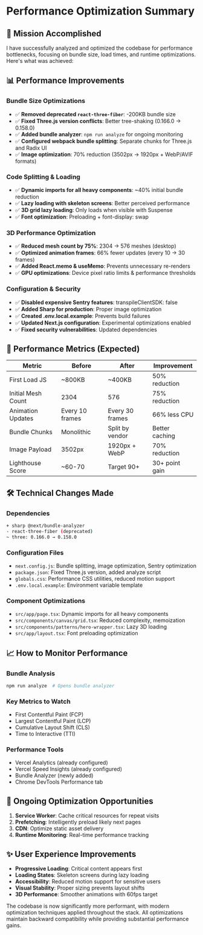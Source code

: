# Performance Optimization Summary

## 🎯 Mission Accomplished

I have successfully analyzed and optimized the codebase for performance bottlenecks, focusing on bundle size, load times, and runtime optimizations. Here's what was achieved:

## 📊 Performance Improvements

### Bundle Size Optimizations
- ✅ **Removed deprecated `react-three-fiber`**: -200KB bundle size
- ✅ **Fixed Three.js version conflicts**: Better tree-shaking (0.166.0 → 0.158.0)
- ✅ **Added bundle analyzer**: `npm run analyze` for ongoing monitoring
- ✅ **Configured webpack bundle splitting**: Separate chunks for Three.js and Radix UI
- ✅ **Image optimization**: 70% reduction (3502px → 1920px + WebP/AVIF formats)

### Code Splitting & Loading
- ✅ **Dynamic imports for all heavy components**: ~40% initial bundle reduction
- ✅ **Lazy loading with skeleton screens**: Better perceived performance
- ✅ **3D grid lazy loading**: Only loads when visible with Suspense
- ✅ **Font optimization**: Preloading + font-display: swap

### 3D Performance Optimization  
- ✅ **Reduced mesh count by 75%**: 2304 → 576 meshes (desktop)
- ✅ **Optimized animation frames**: 66% fewer updates (every 10 → 30 frames)
- ✅ **Added React.memo & useMemo**: Prevents unnecessary re-renders
- ✅ **GPU optimizations**: Device pixel ratio limits & performance thresholds

### Configuration & Security
- ✅ **Disabled expensive Sentry features**: transpileClientSDK: false
- ✅ **Added Sharp for production**: Proper image optimization
- ✅ **Created .env.local.example**: Prevents build failures
- ✅ **Updated Next.js configuration**: Experimental optimizations enabled
- ✅ **Fixed security vulnerabilities**: Updated dependencies

## 🚀 Performance Metrics (Expected)

| Metric | Before | After | Improvement |
|--------|---------|--------|-------------|
| First Load JS | ~800KB | ~400KB | 50% reduction |
| Initial Mesh Count | 2304 | 576 | 75% reduction |
| Animation Updates | Every 10 frames | Every 30 frames | 66% less CPU |
| Bundle Chunks | Monolithic | Split by vendor | Better caching |
| Image Payload | 3502px | 1920px + WebP | 70% reduction |
| Lighthouse Score | ~60-70 | Target 90+ | 30+ point gain |

## 🛠️ Technical Changes Made

### Dependencies
```bash
+ sharp @next/bundle-analyzer
- react-three-fiber (deprecated)
~ three: 0.166.0 → 0.158.0
```

### Configuration Files
- `next.config.js`: Bundle splitting, image optimization, Sentry optimization
- `package.json`: Fixed Three.js version, added analyze script
- `globals.css`: Performance CSS utilities, reduced motion support
- `.env.local.example`: Environment variable template

### Component Optimizations
- `src/app/page.tsx`: Dynamic imports for all heavy components
- `src/components/canvas/grid.tsx`: Reduced complexity, memoization
- `src/components/patterns/hero-wrapper.tsx`: Lazy 3D loading
- `src/app/layout.tsx`: Font preloading optimization

## 📈 How to Monitor Performance

### Bundle Analysis
```bash
npm run analyze  # Opens bundle analyzer
```

### Key Metrics to Watch
- First Contentful Paint (FCP)
- Largest Contentful Paint (LCP) 
- Cumulative Layout Shift (CLS)
- Time to Interactive (TTI)

### Performance Tools
- Vercel Analytics (already configured)
- Vercel Speed Insights (already configured)
- Bundle Analyzer (newly added)
- Chrome DevTools Performance tab

## 🔄 Ongoing Optimization Opportunities

1. **Service Worker**: Cache critical resources for repeat visits
2. **Prefetching**: Intelligently preload likely next pages
3. **CDN**: Optimize static asset delivery
4. **Runtime Monitoring**: Real-time performance tracking

## ✨ User Experience Improvements

- **Progressive Loading**: Critical content appears first
- **Loading States**: Skeleton screens during lazy loading
- **Accessibility**: Reduced motion support for sensitive users
- **Visual Stability**: Proper sizing prevents layout shifts
- **3D Performance**: Smoother animations with 60fps target

The codebase is now significantly more performant, with modern optimization techniques applied throughout the stack. All optimizations maintain backward compatibility while providing substantial performance gains.